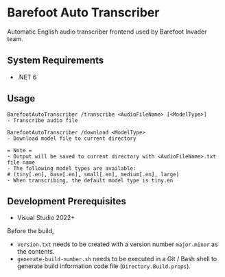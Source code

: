 # Barefoot Auto Transcriber
Automatic English audio transcriber frontend used by Barefoot Invader team.

## System Requirements
* .NET 6

## Usage
```
BarefootAutoTranscriber /transcribe <AudioFileName> [<ModelType>]
- Transcribe audio file

BarefootAutoTranscriber /download <ModelType>
- Download model file to current directory

= Note =
- Output will be saved to current directory with <AudioFileName>.txt file name
- The following model types are available:
# (tiny[.en], base[.en], small[.en], medium[.en], large)
- When transcribing, the default model type is tiny.en
```

## Development Prerequisites
* Visual Studio 2022+

Before the build,
* `version.txt` needs to be created with a version number `major.minor` as the contents.
* `generate-build-number.sh` needs to be executed in a Git / Bash shell to generate build information code file (`Directory.Build.props`).
